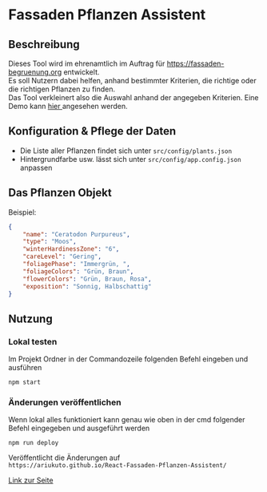 # Fassaden Pflanzen Assistent

## Beschreibung
Dieses Tool wird im ehrenamtlich im Auftrag für https://fassaden-begruenung.org entwickelt.  
Es soll Nutzern dabei helfen, anhand bestimmter Kriterien, die richtige oder die richtigen Pflanzen zu finden.  
Das Tool verkleinert also die Auswahl anhand der angegeben Kriterien.
Eine Demo kann <a href="https://ariukuto.github.io/React-Fassaden-Pflanzen-Assistent/"> hier <a> angesehen werden.

## Konfiguration & Pflege der Daten
-  Die Liste aller Pflanzen findet sich unter `src/config/plants.json`
-  Hintergrundfarbe usw. lässt sich unter `src/config/app.config.json` anpassen

## Das Pflanzen Objekt
Beispiel:
````json
{
	"name": "Ceratodon Purpureus",
	"type": "Moos",
	"winterHardinessZone": "6",
	"careLevel": "Gering",
	"foliagePhase": "Immergrün, ",
	"foliageColors": "Grün, Braun",
	"flowerColors": "Grün, Braun, Rosa",
	"exposition": "Sonnig, Halbschattig"
}
````

## Nutzung

### Lokal testen
Im Projekt Ordner in der Commandozeile folgenden Befehl eingeben und ausführen
````
npm start
````

### Änderungen veröffentlichen
Wenn lokal alles funktioniert kann genau wie oben in der cmd folgender Befehl eingegeben und ausgeführt werden 
````
npm run deploy
````
Veröffentlicht die Änderungen auf  
``https://ariukuto.github.io/React-Fassaden-Pflanzen-Assistent/``

<a href="https://ariukuto.github.io/React-Fassaden-Pflanzen-Assistent/"> Link zur Seite <a>
